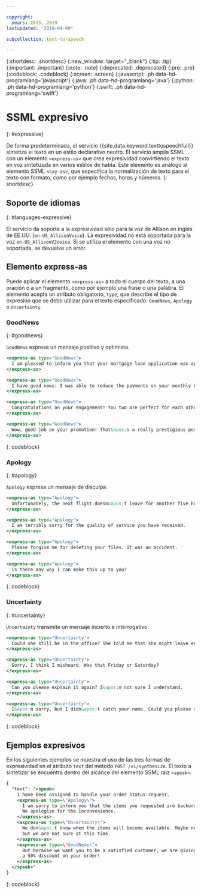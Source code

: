 ```yaml
---

copyright:
  years: 2015, 2019
lastupdated: "2019-04-09"

subcollection: text-to-speech

---
```


{:shortdesc: .shortdesc}
{:new_window: target="_blank"}
{:tip: .tip}
{:important: .important}
{:note: .note}
{:deprecated: .deprecated}
{:pre: .pre}
{:codeblock: .codeblock}
{:screen: .screen}
{:javascript: .ph data-hd-programlang='javascript'}
{:java: .ph data-hd-programlang='java'}
{:python: .ph data-hd-programlang='python'}
{:swift: .ph data-hd-programlang='swift'}

# SSML expresivo
{: #expressive}

De forma predeterminada, el servicio {{site.data.keyword.texttospeechfull}} sintetiza el texto en un estilo declarativo neutro. El servicio amplía SSML con un elemento `<express-as>` que crea expresividad convirtiendo el texto en voz sintetizada en varios estilos de habla. Este elemento es análogo al elemento SSML `<say-as>`, que especifica la normalización de texto para el texto con formato, como por ejemplo fechas, horas y números.
{: shortdesc}

## Soporte de idiomas
{: #languages-expressive}

El servicio da soporte a la expresividad sólo para la voz de Allison en inglés de EE.UU. (`en-US_AllisonVoice`). La expresividad no está soportada para la voz `en-US_AllisonV2Voice`. Si se utiliza el elemento con una voz no soportada, se devuelve un error.

## Elemento express-as

Puede aplicar el elemento `<express-as>` a todo el cuerpo del texto, a una oración o a un fragmento, como por ejemplo una frase o una palabra. El elemento acepta un atributo obligatorio, `type`, que describe el tipo de expresión que se debe utilizar para el texto especificado: `GoodNews`, `Apology` o `Uncertainty`.

### GoodNews
{: #goodnews}

`GoodNews` expresa un mensaje positivo y optimista.

```xml
<express-as type="GoodNews">
  I am pleased to inform you that your mortgage loan application was approved.
</express-as>

<express-as type="GoodNews">
  I have good news: I was able to reduce the payments on your monthly bill!
</express-as>

<express-as type="GoodNews">
  Congratulations on your engagement! You two are perfect for each other!
</express-as>

<express-as type="GoodNews">
  Wow, good job on your promotion! That&apos;s a really prestigious position!
</express-as>
```
{: codeblock}

### Apology
{: #apology}

`Apology` expresa un mensaje de disculpa.

```xml
<express-as type="Apology">
  Unfortunately, the next flight doesn&apos;t leave for another five hours.
</express-as>

<express-as type="Apology">
  I am terribly sorry for the quality of service you have received.
</express-as>

<express-as type="Apology">
  Please forgive me for deleting your files. It was an accident.
</express-as>

<express-as type="Apology">
  Is there any way I can make this up to you?
</express-as>
```
{: codeblock}

### Uncertainty
{: #uncertainty}

`Uncertainty` transmite un mensaje incierto e interrogativo.

```xml
<express-as type="Uncertainty">
  Could she still be in the office? She told me that she might leave early.
</express-as>

<express-as type="Uncertainty">
  Sorry, I think I misheard. Was that Friday or Saturday?
</express-as>

<express-as type="Uncertainty">
  Can you please explain it again? I&apos;m not sure I understand.
</express-as>

<express-as type="Uncertainty">
  I&apos;m sorry, but I didn&apos;t catch your name. Could you please repeat it?
</express-as>
```
{: codeblock}

## Ejemplos expresivos

En los siguientes ejemplos se muestra el uso de las tres formas de expresividad en el atributo `text` del método `POST /v1/synthesize`. El texto a sintetizar se encuentra dentro del alcance del elemento SSML raíz `<speak>`.

```xml
{
  "text": "<speak>
    I have been assigned to handle your order status request.
    <express-as type=\"Apology\">
      I am sorry to inform you that the items you requested are backordered.
      We apologize for the inconvenience.
    </express-as>
    <express-as type=\"Uncertainty\">
      We don&apos;t know when the items will become available. Maybe next week,
      but we are not sure at this time.
    </express-as>
    <express-as type=\"GoodNews\">
      But because we want you to be a satisfied customer, we are giving you
      a 50% discount on your order!
    </express-as>
  </speak>"
}
```
{: codeblock}
